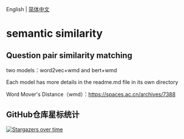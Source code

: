 English | [简体中文](README_zh.md)

# semantic similarity
## Question pair similarity matching

two models：word2vec+wmd and bert+wmd

Each model has more details in the readme.md file in its own directory

Word Mover's Distance（wmd）：https://spaces.ac.cn/archives/7388


## GitHub仓库星标统计

[![Stargazers over time](https://starchart.cc/Tanh-wink/semantic-similarity.svg)](https://starchart.cc/Tanh-wink/semantic-similarity)
